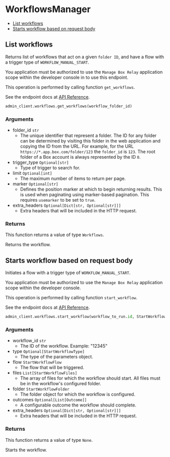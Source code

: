 # WorkflowsManager

- [List workflows](#list-workflows)
- [Starts workflow based on request body](#starts-workflow-based-on-request-body)

## List workflows

Returns list of workflows that act on a given `folder ID`, and
have a flow with a trigger type of `WORKFLOW_MANUAL_START`.

You application must be authorized to use the `Manage Box Relay` application
scope within the developer console in to use this endpoint.

This operation is performed by calling function `get_workflows`.

See the endpoint docs at
[API Reference](https://developer.box.com/reference/get-workflows/).

<!-- sample get_workflows -->

```python
admin_client.workflows.get_workflows(workflow_folder_id)
```

### Arguments

- folder_id `str`
  - The unique identifier that represent a folder. The ID for any folder can be determined by visiting this folder in the web application and copying the ID from the URL. For example, for the URL `https://*.app.box.com/folder/123` the `folder_id` is `123`. The root folder of a Box account is always represented by the ID `0`.
- trigger_type `Optional[str]`
  - Type of trigger to search for.
- limit `Optional[int]`
  - The maximum number of items to return per page.
- marker `Optional[str]`
  - Defines the position marker at which to begin returning results. This is used when paginating using marker-based pagination. This requires `usemarker` to be set to `true`.
- extra_headers `Optional[Dict[str, Optional[str]]]`
  - Extra headers that will be included in the HTTP request.

### Returns

This function returns a value of type `Workflows`.

Returns the workflow.

## Starts workflow based on request body

Initiates a flow with a trigger type of `WORKFLOW_MANUAL_START`.

You application must be authorized to use the `Manage Box Relay` application
scope within the developer console.

This operation is performed by calling function `start_workflow`.

See the endpoint docs at
[API Reference](https://developer.box.com/reference/post-workflows-id-start/).

<!-- sample post_workflows_id_start -->

```python
admin_client.workflows.start_workflow(workflow_to_run.id, StartWorkflowFlow(type='flow', id=workflow_to_run.flows[0].id), [StartWorkflowFiles(type=StartWorkflowFilesTypeField.FILE, id=workflow_file_id)], StartWorkflowFolder(type=StartWorkflowFolderTypeField.FOLDER, id=workflow_folder_id), type=StartWorkflowType.WORKFLOW_PARAMETERS)
```

### Arguments

- workflow_id `str`
  - The ID of the workflow. Example: "12345"
- type `Optional[StartWorkflowType]`
  - The type of the parameters object.
- flow `StartWorkflowFlow`
  - The flow that will be triggered.
- files `List[StartWorkflowFiles]`
  - The array of files for which the workflow should start. All files must be in the workflow's configured folder.
- folder `StartWorkflowFolder`
  - The folder object for which the workflow is configured.
- outcomes `Optional[List[Outcome]]`
  - A configurable outcome the workflow should complete.
- extra_headers `Optional[Dict[str, Optional[str]]]`
  - Extra headers that will be included in the HTTP request.

### Returns

This function returns a value of type `None`.

Starts the workflow.
